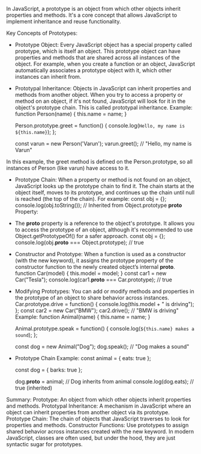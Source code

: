 In JavaScript, a prototype is an object from which other objects inherit properties 
and methods. It's a core concept that allows JavaScript to implement inheritance and 
reuse functionality.

Key Concepts of Prototypes:

- Prototype Object:
Every JavaScript object has a special property called prototype, which is itself an 
object. This prototype object can have properties and methods that are shared across 
all instances of the object.
For example, when you create a function or an object, JavaScript automatically 
associates a prototype object with it, which other instances can inherit from.

- Prototypal Inheritance:
Objects in JavaScript can inherit properties and methods from another object. When 
you try to access a property or method on an object, if it's not found, JavaScript 
will look for it in the object's prototype chain. This is called prototypal 
inheritance.
Example:
  function Person(name) {
    this.name = name;
  }
  
  Person.prototype.greet = function() {
    console.log(`Hello, my name is ${this.name}`);
  };
  
  const varun = new Person('Varun');
  varun.greet(); // "Hello, my name is Varun"

In this example, the greet method is defined on the Person.prototype, so all instances 
of Person (like varun) have access to it.

- Prototype Chain:
When a property or method is not found on an object, JavaScript looks up the prototype 
chain to find it. The chain starts at the object itself, moves to its prototype, and 
continues up the chain until null is reached (the top of the chain).
For example:
  const obj = {};
  console.log(obj.toString()); // Inherited from Object.prototype
  __proto__ Property:

- The __proto__ property is a reference to the object's prototype. It allows you to 
access the prototype of an object, although it's recommended to use Object.getPrototypeOf() 
for a safer approach.
  const obj = {};
  console.log(obj.__proto__ === Object.prototype); // true

- Constructor and Prototype:
When a function is used as a constructor (with the new keyword), it assigns the prototype
property of the constructor function to the newly created object’s internal __proto__.
  function Car(model) {
    this.model = model;
  }
  const car1 = new Car("Tesla");
  console.log(car1.__proto__ === Car.prototype); // true

- Modifying Prototypes:
You can add or modify methods and properties in the prototype of an object to share 
behavior across instances.
  Car.prototype.drive = function() {
    console.log(this.model + " is driving");
  };
  const car2 = new Car("BMW");
  car2.drive(); // "BMW is driving"
Example:
  function Animal(name) {
    this.name = name;
  }
  
  Animal.prototype.speak = function() {
    console.log(`${this.name} makes a sound`);
  };
  
  const dog = new Animal("Dog");
  dog.speak(); // "Dog makes a sound"

- Prototype Chain Example:
  const animal = {
    eats: true
  };
  
  const dog = {
    barks: true
  };
  
  dog.__proto__ = animal; // Dog inherits from animal
  console.log(dog.eats);  // true (inherited)

Summary:
Prototype: An object from which other objects inherit properties and methods.
Prototypal Inheritance: A mechanism in JavaScript where an object can inherit 
properties from another object via its prototype.
Prototype Chain: The chain of objects that JavaScript traverses to look for 
properties and methods.
Constructor Functions: Use prototypes to assign shared behavior across instances 
created with the new keyword.
In modern JavaScript, classes are often used, but under the hood, they are just 
syntactic sugar for prototypes.
